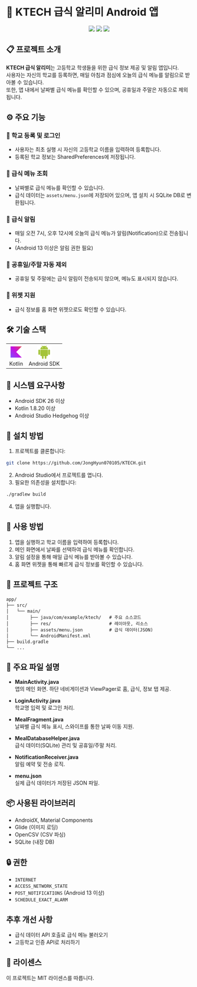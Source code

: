 # 🍱 KTECH 급식 알리미 Android 앱

<div align="center">
  <img src="https://img.shields.io/badge/Android-3DDC84?style=for-the-badge&logo=android&logoColor=white" />
  <img src="https://img.shields.io/badge/SQLite-003B57?style=for-the-badge&logo=sqlite&logoColor=white" />
  <img src="https://img.shields.io/badge/Glide-4285F4?style=for-the-badge&logo=google&logoColor=white" />
</div>

## 📋 프로젝트 소개

**KTECH 급식 알리미**는 고등학교 학생들을 위한 급식 정보 제공 및 알림 앱입니다.  
사용자는 자신의 학교를 등록하면, 매일 아침과 점심에 오늘의 급식 메뉴를 알림으로 받아볼 수 있습니다.  
또한, 앱 내에서 날짜별 급식 메뉴를 확인할 수 있으며, 공휴일과 주말은 자동으로 제외됩니다.

## ⚙️ 주요 기능

### 🏫 학교 등록 및 로그인
- 사용자는 최초 실행 시 자신의 고등학교 이름을 입력하여 등록합니다.
- 등록된 학교 정보는 SharedPreferences에 저장됩니다.

### 📅 급식 메뉴 조회
- 날짜별로 급식 메뉴를 확인할 수 있습니다.
- 급식 데이터는 `assets/menu.json`에 저장되어 있으며, 앱 설치 시 SQLite DB로 변환됩니다.

### 🔔 급식 알림
- 매일 오전 7시, 오후 12시에 오늘의 급식 메뉴가 알림(Notification)으로 전송됩니다.
- (Android 13 이상은 알림 권한 필요)

### 📅 공휴일/주말 자동 제외
- 공휴일 및 주말에는 급식 알림이 전송되지 않으며, 메뉴도 표시되지 않습니다.

### 📱 위젯 지원
- 급식 정보를 홈 화면 위젯으로도 확인할 수 있습니다.

## 🛠️ 기술 스택

<div align="center">
  <table>
    <tr>
      <td align="center">
        <img src="https://raw.githubusercontent.com/devicons/devicon/master/icons/kotlin/kotlin-original.svg" alt="kotlin" width="40" height="40"/>
        <br>Kotlin
      </td>
      <td align="center">
        <img src="https://raw.githubusercontent.com/devicons/devicon/master/icons/android/android-original.svg" alt="android" width="40" height="40"/>
        <br>Android SDK
      </td>
    </tr>
  </table>
</div>

## 📱 시스템 요구사항

- Android SDK 26 이상
- Kotlin 1.8.20 이상
- Android Studio Hedgehog 이상

## 🔧 설치 방법

1. 프로젝트를 클론합니다:
```bash
git clone https://github.com/JongHyun070105/KTECH.git
```

2. Android Studio에서 프로젝트를 엽니다.
3. 필요한 의존성을 설치합니다:
```bash
./gradlew build
```

4. 앱을 실행합니다.

## 📖 사용 방법
1. 앱을 실행하고 학교 이름을 입력하여 등록합니다.
2. 메인 화면에서 날짜를 선택하여 급식 메뉴를 확인합니다.
3. 알림 설정을 통해 매일 급식 메뉴를 받아볼 수 있습니다.
4. 홈 화면 위젯을 통해 빠르게 급식 정보를 확인할 수 있습니다.

## 📁 프로젝트 구조

```
app/
├── src/
│   └── main/
│        ├── java/com/example/ktech/   # 주요 소스코드
│        ├── res/                      # 레이아웃, 리소스
│        ├── assets/menu.json          # 급식 데이터(JSON)
│        └── AndroidManifest.xml
├── build.gradle
└── ...
```

## 📄 주요 파일 설명

- **MainActivity.java**  
  앱의 메인 화면. 하단 네비게이션과 ViewPager로 홈, 급식, 정보 탭 제공.

- **LoginActivity.java**  
  학교명 입력 및 로그인 처리.

- **MealFragment.java**  
  날짜별 급식 메뉴 표시, 스와이프를 통한 날짜 이동 지원.

- **MealDatabaseHelper.java**  
  급식 데이터(SQLite) 관리 및 공휴일/주말 처리.

- **NotificationReceiver.java**  
  알림 예약 및 전송 로직.

- **menu.json**  
  실제 급식 데이터가 저장된 JSON 파일.

## 📦 사용된 라이브러리

- AndroidX, Material Components
- Glide (이미지 로딩)
- OpenCSV (CSV 파싱)
- SQLite (내장 DB)

## 🔒 권한

- `INTERNET`
- `ACCESS_NETWORK_STATE`
- `POST_NOTIFICATIONS` (Android 13 이상)
- `SCHEDULE_EXACT_ALARM`

## 추후 개선 사항
- 급식 데이터 API 호출로 급식 메뉴 불러오기
- 고등학교 인증 API로 처리하기


## 📄 라이센스

이 프로젝트는 MIT 라이센스를 따릅니다.
